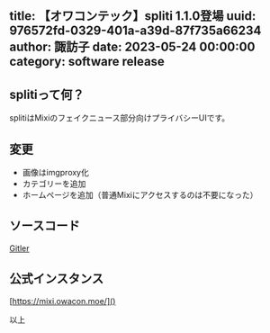 title: 【オワコンテック】spliti 1.1.0登場
uuid: 976572fd-0329-401a-a39d-87f735a66234
author: 諏訪子
date: 2023-05-24 00:00:00
category: software release
----
## splitiって何？
splitiはMixiのフェイクニュース部分向けプライバシーUIです。

## 変更
* 画像はimgproxy化
* カテゴリーを追加
* ホームページを追加（普通Mixiにアクセスするのは不要になった）

## ソースコード
[Gitler](https://gitler.moe/suwako/spliti)

## 公式インスタンス
[https://mixi.owacon.moe/]()

以上
